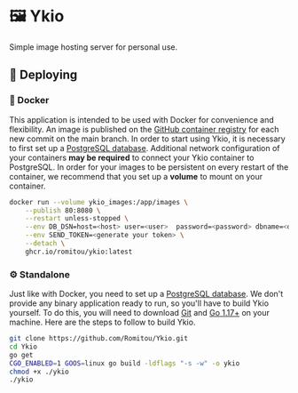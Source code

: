 # 🖼️ Ykio
Simple image hosting server for personal use.

## 🚀 Deploying
### 🐳 Docker
This application is intended to be used with Docker for convenience and flexibility. An image is published on the [GitHub container registry](https://github.com/Romitou/Ykio/pkgs/container/ykio) for each new commit on the main branch. In order to start using Ykio, it is necessary to first set up a [PostgreSQL database](https://hub.docker.com/_/postgres). Additional network configuration of your containers **may be required** to connect your Ykio container to PostgreSQL. In order for your images to be persistent on every restart of the container, we recommend that you set up a **volume** to mount on your container.
```bash
docker run --volume ykio_images:/app/images \
    --publish 80:8080 \
    --restart unless-stopped \
    --env DB_DSN=host=<host> user=<user>  password=<password> dbname=<dbname> port=5432 sslmode=disable TimeZone=Europe/Paris \
    --env SEND_TOKEN=<generate your token> \
    --detach \
    ghcr.io/romitou/ykio:latest
```
### ⚙️ Standalone
Just like with Docker, you need to set up a [PostgreSQL database](https://www.postgresql.org/download/). We don't provide any binary application ready to run, so you'll have to build Ykio yourself. To do this, you will need to download [Git](https://git-scm.com/downloads) and [Go 1.17+](https://golang.org/doc/install) on your machine. Here are the steps to follow to build Ykio.
```bash
git clone https://github.com/Romitou/Ykio.git
cd Ykio
go get
CGO_ENABLED=1 GOOS=linux go build -ldflags "-s -w" -o ykio
chmod +x ./ykio
./ykio
```
